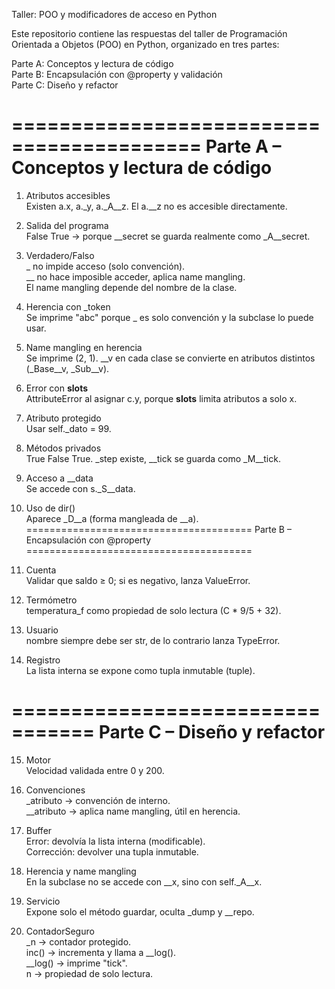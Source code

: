 Taller: POO y modificadores de acceso en Python

Este repositorio contiene las respuestas del taller de Programación Orientada a Objetos (POO) en Python, organizado en tres partes:  

Parte A: Conceptos y lectura de código  
Parte B: Encapsulación con @property y validación  
Parte C: Diseño y refactor  

==========================================
Parte A – Conceptos y lectura de código
==========================================

1. Atributos accesibles  
Existen a.x, a._y, a._A__z. El a.__z no es accesible directamente.  

2. Salida del programa  
False True → porque __secret se guarda realmente como _A__secret.  

3. Verdadero/Falso  
_ no impide acceso (solo convención).  
__ no hace imposible acceder, aplica name mangling.  
El name mangling depende del nombre de la clase.  

4. Herencia con _token  
Se imprime "abc" porque _ es solo convención y la subclase lo puede usar.  

5. Name mangling en herencia  
Se imprime (2, 1). __v en cada clase se convierte en atributos distintos (_Base__v, _Sub__v).  

6. Error con __slots__  
AttributeError al asignar c.y, porque __slots__ limita atributos a solo x.  

7. Atributo protegido  
Usar self._dato = 99.  

8. Métodos privados  
True False True. _step existe, __tick se guarda como _M__tick.  

9. Acceso a __data  
Se accede con s._S__data.  

10. Uso de dir()  
Aparece _D__a (forma mangleada de __a).  
=======================================
Parte B – Encapsulación con @property
=======================================

11. Cuenta  
Validar que saldo ≥ 0; si es negativo, lanza ValueError.  

12. Termómetro  
temperatura_f como propiedad de solo lectura (C * 9/5 + 32).  

13. Usuario  
nombre siempre debe ser str, de lo contrario lanza TypeError.  

14. Registro  
La lista interna se expone como tupla inmutable (tuple).  

=================================
Parte C – Diseño y refactor
=================================

15. Motor  
Velocidad validada entre 0 y 200.  

16. Convenciones  
_atributo → convención de interno.  
__atributo → aplica name mangling, útil en herencia.  

17. Buffer  
Error: devolvía la lista interna (modificable).  
Corrección: devolver una tupla inmutable.  

18. Herencia y name mangling  
En la subclase no se accede con __x, sino con self._A__x.  

19. Servicio  
Expone solo el método guardar, oculta _dump y __repo.  

20. ContadorSeguro  
_n → contador protegido.  
inc() → incrementa y llama a __log().  
__log() → imprime "tick".  
n → propiedad de solo lectura.  
